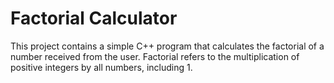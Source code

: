 # Factorial Calculator
This project contains a simple C++ program that calculates the factorial of a number received from the user. Factorial refers to the multiplication of positive integers by all numbers, including 1.
